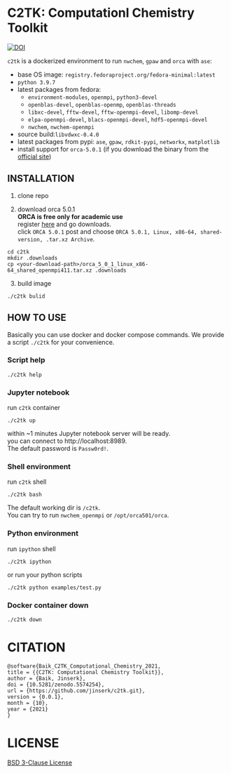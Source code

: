 # C2TK: Computationl Chemistry Toolkit

[![DOI](https://zenodo.org/badge/414423138.svg)](https://zenodo.org/badge/latestdoi/414423138)

`c2tk` is a dockerized environment to run `nwchem`, `gpaw` and `orca` with `ase`:
- base OS image: `registry.fedoraproject.org/fedora-minimal:latest`
- `python 3.9.7`
- latest packages from fedora:
  - `environment-modules`, `openmpi`, `python3-devel`
  - `openblas-devel`, `openblas-openmp`, `openblas-threads`
  - `libxc-devel`, `fftw-devel`, `fftw-openmpi-devel`, `libomp-devel`
  - `elpa-openmpi-devel`, `blacs-openmpi-devel`, `hdf5-openmpi-devel`
  - `nwchem`, `nwchem-openmpi`
- source build:`libvdwxc-0.4.0`
- latest packages from pypi: `ase`, `gpaw`, `rdkit-pypi`, `networkx`, `matplotlib`
- install support for `orca-5.0.1` (if you download the binary from the [official site](https://orcaforum.kofo.mpg.de/app.php/dlext/))

## INSTALLATION

1. clone repo

2. download orca 5.0.1\
**ORCA is free only for academic use**\
register [here](https://orcaforum.kofo.mpg.de/index.php) and go downloads.\
click `ORCA 5.0.1` post and choose `ORCA 5.0.1, Linux, x86-64, shared-version, .tar.xz Archive`.
```
cd c2tk
mkdir .downloads
cp <your-download-path>/orca_5_0_1_linux_x86-64_shared_openmpi411.tar.xz .downloads
```

3. build image
```
./c2tk bulid
```

## HOW TO USE

Basically you can use docker and docker compose commands. We provide a script `./c2tk` for your convenience.

### Script help
```
./c2tk help
```

### Jupyter notebook
run `c2tk` container
```
./c2tk up
```

within ~1 minutes Jupyter notebook server will be ready.\
you can connect to http://localhost:8989.\
The default password is `Passw0rd!`.

### Shell environment
run `c2tk` shell
```
./c2tk bash
```

The default working dir is `/c2tk`.\
You can try to run `nwchem_openmpi` or `/opt/orca501/orca`.

### Python environment
run `ipython` shell
```
./c2tk ipython
```

or run your python scripts
```
./c2tk python examples/test.py
```

### Docker container down
```
./c2tk down
```

# CITATION
```
@software{Baik_C2TK_Computational_Chemistry_2021,
title = {{C2TK: Computational Chemistry Toolkit}},
author = {Baik, Jinserk},
doi = {10.5281/zenodo.5574254},
url = {https://github.com/jinserk/c2tk.git},
version = {0.0.1},
month = {10},
year = {2021}
}
```

# LICENSE
[BSD 3-Clause License](https://github.com/jinserk/c2tk/blob/main/LICENSE)
